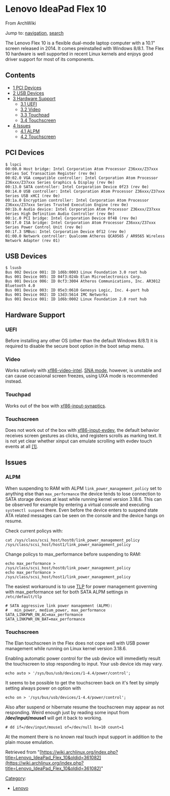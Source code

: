 # Lenovo IdeaPad Flex 10

From ArchWiki

Jump to: [navigation](#column-one), [search](#searchInput)

The Lenovo Flex 10 is a flexible dual-mode laptop computer with a 10.1" screen released in 2014\. It comes preinstalled with Windows 8/8.1\. The Flex 10 hardware is well supported in recent Linux kernels and enjoys good driver support for most of its components.

## Contents

*   [1 PCI Devices](#PCI_Devices)
*   [2 USB Devices](#USB_Devices)
*   [3 Hardware Support](#Hardware_Support)
    *   [3.1 UEFI](#UEFI)
    *   [3.2 Video](#Video)
    *   [3.3 Touchpad](#Touchpad)
    *   [3.4 Touchscreen](#Touchscreen)
*   [4 Issues](#Issues)
    *   [4.1 ALPM](#ALPM)
    *   [4.2 Touchscreen](#Touchscreen_2)

## PCI Devices

```
$ lspci
00:00.0 Host bridge: Intel Corporation Atom Processor Z36xxx/Z37xxx Series SoC Transaction Register (rev 0e)
00:02.0 VGA compatible controller: Intel Corporation Atom Processor Z36xxx/Z37xxx Series Graphics & Display (rev 0e)
00:13.0 SATA controller: Intel Corporation Device 0f23 (rev 0e)
00:14.0 USB controller: Intel Corporation Atom Processor Z36xxx/Z37xxx Series USB xHCI (rev 0e)
00:1a.0 Encryption controller: Intel Corporation Atom Processor Z36xxx/Z37xxx Series Trusted Execution Engine (rev 0e)
00:1b.0 Audio device: Intel Corporation Atom Processor Z36xxx/Z37xxx Series High Definition Audio Controller (rev 0e)
00:1c.0 PCI bridge: Intel Corporation Device 0f48 (rev 0e)
00:1f.0 ISA bridge: Intel Corporation Atom Processor Z36xxx/Z37xxx Series Power Control Unit (rev 0e)
00:1f.3 SMBus: Intel Corporation Device 0f12 (rev 0e)
01:00.0 Network controller: Qualcomm Atheros QCA9565 / AR9565 Wireless Network Adapter (rev 01)

```

## USB Devices

```
$ lsusb
Bus 002 Device 001: ID 1d6b:0003 Linux Foundation 3.0 root hub
Bus 001 Device 005: ID 04f3:024b Elan Microelectronics Corp.
Bus 001 Device 006: ID 0cf3:3004 Atheros Communications, Inc. AR3012 Bluetooth 4.0
Bus 001 Device 003: ID 05e3:0610 Genesys Logic, Inc. 4-port hub
Bus 001 Device 002: ID 13d3:5614 IMC Networks
Bus 001 Device 001: ID 1d6b:0002 Linux Foundation 2.0 root hub

```

## Hardware Support

### UEFI

Before installing any other OS (other than the default Windows 8/8.1) it is required to disable the secure boot option in the boot setup menu.

### Video

Works natively with [xf86-video-intel](https://www.archlinux.org/packages/?name=xf86-video-intel). [SNA mode](https://wiki.archlinux.org/index.php/Intel_Graphics#SNA_issues), however, is unstable and can cause occasional screen freezes, using UXA mode is recommended instead.

### Touchpad

Works out of the box with [xf86-input-synaptics](https://www.archlinux.org/packages/?name=xf86-input-synaptics).

### Touchscreen

Does not work out of the box with [xf86-input-evdev](https://www.archlinux.org/packages/?name=xf86-input-evdev), the default behavior receives screen gestures as clicks, and registers scrolls as marking text. It is not yet clear whether xinput can emulate scrolling with evdev touch events at all [[1]](https://bbs.archlinux.org/viewtopic.php?pid=1478128).

## Issues

### ALPM

When suspending to RAM with ALPM `link_power_management_policy` set to anything else than `max_performance` the device tends to lose connection to SATA storage devices at least while running kernel version 3.18.6\. This can be observed for example by entering a virtual console and executing `systemctl suspend` there. Even before the device enters to suspend state ATA related messages can be seen on the console and the device hangs on resume.

Check current policys with:

```
cat /sys/class/scsi_host/host0/link_power_management_policy /sys/class/scsi_host/host1/link_power_management_policy

```

Change policys to max_performance before suspending to RAM:

```
echo max_performance > /sys/class/scsi_host/host0/link_power_management_policy
echo max_performance > /sys/class/scsi_host/host1/link_power_management_policy

```

The easiest workaround is to use [TLP](https://wiki.archlinux.org/index.php/TLP) for power management governing with max_performance set for both SATA ALPM settings in `/etc/default/tlp`

```
# SATA aggressive link power management (ALPM):
#   min_power, medium_power, max_performance
SATA_LINKPWR_ON_AC=max_performance
SATA_LINKPWR_ON_BAT=max_performance

```

### Touchscreen

The Elan touchscreen in the Flex does not cope well with USB power management while running on Linux kernel version 3.18.6.

Enabling automatic power control for the usb device will immedietly result the touchscreen to stop responding to input. Your usb device ids may vary.

```
echo auto > '/sys/bus/usb/devices/1-4.4/power/control';

```

It seems to be possible to get the touchscreen back on it's feet by simply setting always power on option with

```
echo on > '/sys/bus/usb/devices/1-4.4/power/control';

```

Also after suspend or hibernate resume the touchscreen may appear as not responding. Weird enough just by reading some input from **/dev/input/mouse1** will get it back to working.

```
# dd if=/dev/input/mouse1 of=/dev/null bs=10 count=1

```

At the moment there is no known real touch input support in addition to the plain mouse emulation.

Retrieved from "[https://wiki.archlinux.org/index.php?title=Lenovo_IdeaPad_Flex_10&oldid=361082](https://wiki.archlinux.org/index.php?title=Lenovo_IdeaPad_Flex_10&oldid=361082)"

[Category](/index.php/Special:Categories "Special:Categories"):

*   [Lenovo](/index.php/Category:Lenovo "Category:Lenovo")